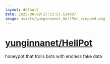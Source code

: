 ```yaml
---
layout: default
date: 2025-08-09T17:53:57.624907
image: assets/yunginnanet_HellPot_cropped.png
---
```


# [yunginnanet/HellPot](https://github.com/yunginnanet/HellPot)

honeypot that trolls bots with endless fake data
